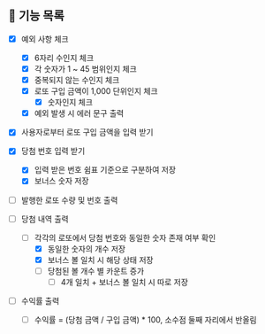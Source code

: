 ## 📃 기능 목록
- [x] 예외 사항 체크
  - [x] 6자리 수인지 체크
  - [x] 각 숫자가 1 ~ 45 범위인지 체크
  - [x] 중복되지 않는 수인지 체크
  - [x] 로또 구입 금액이 1,000 단위인지 체크
    - [x] 숫자인지 체크
  - [x] 예외 발생 시 에러 문구 출력
  
- [x] 사용자로부터 로또 구입 금액을 입력 받기
- [x] 당첨 번호 입력 받기
  - [x] 입력 받은 번호 쉼표 기준으로 구분하여 저장
  - [x] 보너스 숫자 저장
- [ ] 발행한 로또 수량 및 번호 출력

- [ ] 당첨 내역 출력
  - [ ] 각각의 로또에서 당첨 번호와 동일한 숫자 존재 여부 확인
    - [x] 동일한 숫자의 개수 저장
    - [x] 보너스 볼 일치 시 해당 상태 저장
    - [ ] 당첨된 볼 개수 별 카운트 증가
      - [ ] 4개 일치 + 보너스 볼 일치 시 따로 저장

- [ ] 수익률 출력
  - [ ] 수익률 = (당첨 금액 / 구입 금액) * 100, 소수점 둘째 자리에서 반올림
 